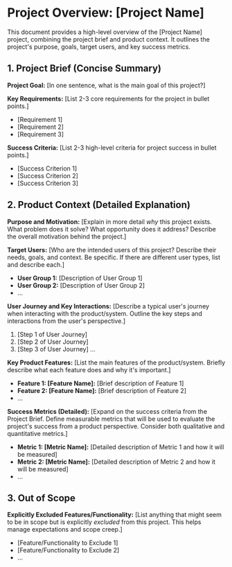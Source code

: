 # Project Overview: [Project Name]

This document provides a high-level overview of the [Project Name] project, combining the project brief and product context. It outlines the project's purpose, goals, target users, and key success metrics.

## 1. Project Brief (Concise Summary)

**Project Goal:**  [In one sentence, what is the main goal of this project?]

**Key Requirements:** [List 2-3 core requirements for the project in bullet points.]
* [Requirement 1]
* [Requirement 2]
* [Requirement 3]

**Success Criteria:** [List 2-3 high-level criteria for project success in bullet points.]
* [Success Criterion 1]
* [Success Criterion 2]
* [Success Criterion 3]

## 2. Product Context (Detailed Explanation)

**Purpose and Motivation:** [Explain in more detail *why* this project exists. What problem does it solve? What opportunity does it address? Describe the overall motivation behind the project.]

**Target Users:** [Who are the intended users of this project? Describe their needs, goals, and context. Be specific.  If there are different user types, list and describe each.]
* **User Group 1:** [Description of User Group 1]
* **User Group 2:** [Description of User Group 2]
* ...

**User Journey and Key Interactions:** [Describe a typical user's journey when interacting with the product/system. Outline the key steps and interactions from the user's perspective.]
1. [Step 1 of User Journey]
2. [Step 2 of User Journey]
3. [Step 3 of User Journey]
...

**Key Product Features:** [List the main features of the product/system. Briefly describe what each feature does and why it's important.]
* **Feature 1: [Feature Name]:** [Brief description of Feature 1]
* **Feature 2: [Feature Name]:** [Brief description of Feature 2]
* ...

**Success Metrics (Detailed):** [Expand on the success criteria from the Project Brief. Define measurable metrics that will be used to evaluate the project's success from a product perspective.  Consider both qualitative and quantitative metrics.]
* **Metric 1: [Metric Name]:** [Detailed description of Metric 1 and how it will be measured]
* **Metric 2: [Metric Name]:** [Detailed description of Metric 2 and how it will be measured]
* ...

## 3.  Out of Scope

**Explicitly Excluded Features/Functionality:** [List anything that might seem to be in scope but is explicitly *excluded* from this project. This helps manage expectations and scope creep.]
* [Feature/Functionality to Exclude 1]
* [Feature/Functionality to Exclude 2]
* ...